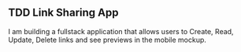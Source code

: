 ## TDD Link Sharing App

I am building a fullstack application that allows users to Create, Read, Update, Delete links and see previews in the mobile mockup.
